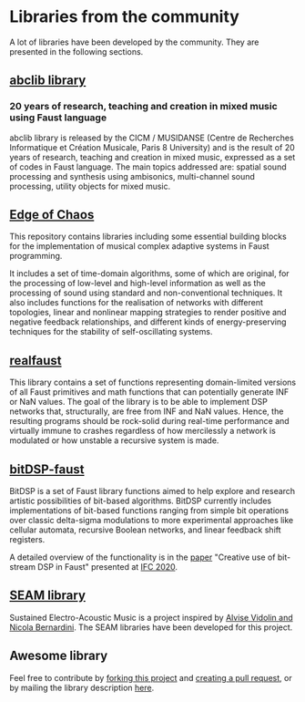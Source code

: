 # Libraries from the community

A lot of libraries have been developed by the community. They are presented in the following sections. 

## [abclib library](https://github.com/alainbonardi/abclib/)
### 20 years of research, teaching and creation in mixed music using Faust language
abclib library is released by the CICM / MUSIDANSE (Centre de Recherches Informatique et Création Musicale, Paris 8 University) and is the result of 20 years of research, teaching and creation in mixed music, expressed as a set of codes in Faust language. The main topics addressed are: spatial sound processing and synthesis using ambisonics, multi-channel sound processing, utility objects for mixed music.

## [Edge of Chaos](https://github.com/dariosanfilippo/edgeofchaos)

This repository contains libraries including some essential building blocks for the implementation of musical complex adaptive systems in Faust programming.

It includes a set of time-domain algorithms, some of which are original, for the processing of low-level and high-level information as well as the processing of sound using standard and non-conventional techniques. It also includes functions for the realisation of networks with different topologies, linear and nonlinear mapping strategies to render positive and negative feedback relationships, and different kinds of energy-preserving techniques for the stability of self-oscillating systems.


## [realfaust](https://github.com/dariosanfilippo/realfaust)

This library contains a set of functions representing domain-limited versions of all Faust primitives and math functions that can potentially generate INF or NaN values. The goal of the library is to be able to implement DSP networks that, structurally, are free from INF and NaN values. Hence, the resulting programs should be rock-solid during real-time performance and virtually immune to crashes regardless of how mercilessly a network is modulated or how unstable a recursive system is made.


## [bitDSP-faust](https://github.com/rottingsounds/bitDSP-faust)
BitDSP is a set of Faust library functions aimed to help explore and research artistic possibilities of bit-based algorithms. BitDSP currently includes implementations of bit-based functions ranging from simple bit operations over classic delta-sigma modulations to more experimental approaches like cellular automata, recursive Boolean networks, and linear feedback shift registers.

A detailed overview of the functionality is in the [paper](https://ifc20.sciencesconf.org/332745/document) "Creative use of bit-stream DSP in Faust" presented at [IFC 2020](https://ifc20.sciencesconf.org/).


## [SEAM library](https://github.com/s-e-a-m/faust-libraries)

Sustained Electro-Acoustic Music is a project inspired by [Alvise Vidolin and Nicola Bernardini](https://www.academia.edu/16348988/Sustainable_live_electro-acoustic_music). The SEAM libraries have been developed for this project.


## Awesome library
Feel free to contribute by [forking this project](https://docs.github.com/en/github/collaborating-with-pull-requests/working-with-forks) and [creating a pull request](https://docs.github.com/en/github/collaborating-with-pull-requests/proposing-changes-to-your-work-with-pull-requests/creating-a-pull-request), or by mailing the library description [here](mailto:research@grame.fr).

